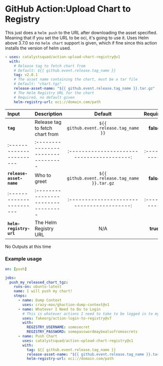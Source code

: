 <!-- start title -->

# GitHub Action:Upload Chart to Registry

<!-- end title -->
<!-- start description -->

This just does a `helm push` to the URL after downloading the asset specified. Meaning that if you set the URL to be oci, it's going to use it. Uses Helm above 3.7.0 so no `helm chart` support is given, which if fine since this action installs the version of helm used.

<!-- end description -->
<!-- start contents -->
<!-- end contents -->
<!-- start usage -->

```yaml
- uses: catalystsquad/action-upload-chart-registry@v1
  with:
    # Release tag to fetch chart from
    # Default: ${{ github.event.release.tag_name }}
    tag: v2.0.1
    # The asset name containing the chart, must be a tar file
    # Default: "chart.tgz"
    release-asset-name: "${{ github.event.release.tag_name }}.tar.gz"
    # The Helm Registry URL for the chart
    # Required, no default given
    helm-registry-url: oci://domain.com/path

```

<!-- end usage -->
<!-- start inputs -->

| **Input**                | **Description**                    |  **Default**                                  | **Required** |
| :----------------------- | :--------------------------------- |  :----------------------------------------:   | :----------: |
| **`tag`**                | Release tag to fetch chart from    |     `${{ github.event.release.tag_name }}`    |  **false**   |
| :----------------------- | :--------------------------------- |  :----------------------------------------:   | :----------: |
| **`release-asset-name`** | Who to greet                       | `${{ github.event.release.tag_name }}.tar.gz` |  **false**   |
| :----------------------- | :--------------------------------- |  :----------------------------------------:   | :----------: |
| **`helm-registry-url`**  | The Helm Registry URL              |     N/A                                       |  **true**    |

<!-- end inputs -->
<!-- start outputs -->

No Outputs at this time

<!-- end outputs -->
<!-- start examples -->

### Example usage

```yaml
on: [push]

jobs:
  push_my_released_chart_tgz:
    runs-on: ubuntu-latest
    name: I will push my chart!
    steps:
      - name: Dump Context
        uses: crazy-max/ghaction-dump-context@v1
      - name: Whatever I Need to Do to Login
        # This is whatever actions I need to take to be logged in to my helm registry
        uses: fakeorg/action-login-to-registry@v7
        with:
          REGISTRY_USERNAME: somesecret
          REGISTRY_PASSWORD: somepasswordmaybealsofromsecrets
      - name: Push Chart
        uses: catalystsquad/action-upload-chart-registry@v1
        with:
          tag: ${{ github.event.release.tag_name }}
          release-asset-name: "${{ github.event.release.tag_name }}.tar.gz"
          helm-registry-url: oci://domain.com/path
```

<!-- end examples -->
<!-- start [.github/ghdocs/examples/] -->
<!-- end [.github/ghdocs/examples/] -->
